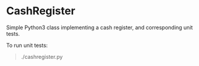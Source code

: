 # CashRegister

Simple Python3 class implementing a cash register, and corresponding unit tests.

To run unit tests:

> ./cashregister.py
